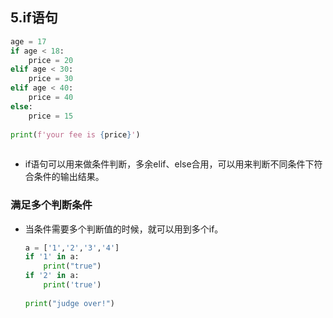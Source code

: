 ## 5.if语句

```python
age = 17
if age < 18:
	price = 20
elif age < 30:
    price = 30
elif age < 40:
    price = 40
else:
    price = 15
    
print(f'your fee is {price}')
        
```

* if语句可以用来做条件判断，多余elif、else合用，可以用来判断不同条件下符合条件的输出结果。

### 满足多个判断条件

* 当条件需要多个判断值的时候，就可以用到多个if。
  ```python
  a = ['1','2','3','4']
  if '1' in a:
      print("true")
  if '2' in a:
      print('true')
      
  print("judge over!")
  ```

  

